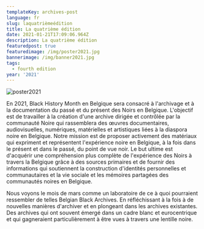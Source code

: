```yaml
---
templateKey: archives-post
language: fr
slug: laquatrièmeédition
title: La quatrième édition
date: 2021-01-21T17:09:06.964Z
description: La quatrième édition
featuredpost: true
featuredimage: /img/poster2021.jpg
bannerimage: /img/banner2021.jpg
tags:
  - fourth edition
year: '2021'
---
```

![poster2021](/img/poster2021.jpg "Poster 2021")

En 2021, Black History Month en Belgique sera consacré à l'archivage et à la documentation du passé et du présent des Noirs en Belgique. L'objectif est de travailler à la création d'une archive dirigée et contrôlée par la communauté Noire qui rassemblera des œuvres documentaires, audiovisuelles, numériques, matérielles et artistiques liées à la diaspora noire en Belgique. Notre mission est de proposer activement des matériaux qui expriment et représentent l'expérience noire en Belgique, à la fois dans le présent et dans le passé, du point de vue noir. Le but ultime est d'acquérir une compréhension plus complète de l'expérience des Noirs à travers la Belgique grâce à des sources primaires et de fournir des informations qui soutiennent la construction d'identités personnelles et communautaires et la vie sociale et les mémoires partagées des communautés noires en Belgique.

Nous voyons le mois de mars comme un laboratoire de ce à quoi pourraient ressembler de telles Belgian Black Archives. En réfléchissant à la fois à de nouvelles manières d'archiver et en plongeant dans les archives existantes. Des archives qui ont souvent émergé dans un cadre blanc et eurocentrique et qui gagneraient particulièrement à être vues à travers une lentille noire.
